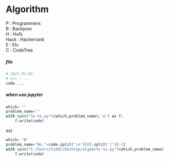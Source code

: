 # Algorithm

P : Programmers  
B : Backjoon  
H : Hufs  
Hack : Hackerrank  
E : Etc  
C : CodeTree

##### file
```python #
# 2021-01-01
# src : ...
code ...
```

##### when use jupyter
```python
which= ""
problem_name=""
with open("%s-%s.py"%(which,problem_name),'w') as f:
    f.write(code)
```

ex)
```python
which= "B"
problem_name="No."+code.split('\n')[0].split('/')[-1]
with open("C:/Users/tjddl/Desktop/algom/%s-%s.py"%(which,problem_name),'w') as f:
    f.write(code)
```
